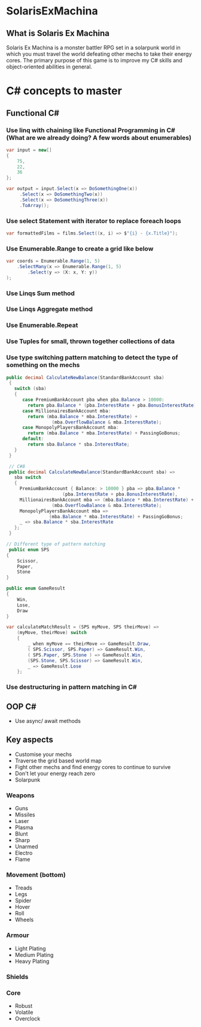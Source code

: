 # SolarisExMachina

## What is Solaris Ex Machina

Solaris Ex Machina is a monster battler RPG set in a solarpunk world in which you must travel the world defeating other mechs to take their energy cores. The primary purpose of this game is to improve my C# skills and object-oriented abilities in general.


# C# concepts to master 

## Functional C# 
### Use linq with chaining like Functional Programming in C# (What are we already doing? A few words about enumerables)

```C#
var input = new[]
{
	75,
	22,
	36
};

var output = input.Select(x => DoSomethingOne(x))
	 .Select(x => DoSomethingTwo(x))
	 .Select(x => DoSomethingThree(x))
	 .ToArray();
```

### Use select Statement with iterator to replace foreach loops
```C#
var formattedFilms = films.Select((x, i) => $"{i} - {x.Title}");
```

### Use Enumerable.Range to create a grid like below
```C#
var coords = Enumerable.Range(1, 5)
	.SelectMany(x => Enumerable.Range(1, 5)
		.Select(y => (X: x, Y: y))
);
```

### Use Linqs Sum method 

### Use Linqs Aggregate method

### Use Enumerable.Repeat

### Use Tuples for small, thrown together collections of data

### Use type switching pattern matching to detect the type of something on the mechs

```C#
public decimal CalculateNewBalance(StandardBankAccount sba)
 {
   switch (sba)
   {
      case PremiumBankAccount pba when pba.Balance > 10000:
        return pba.Balance * (pba.InterestRate + pba.BonusInterestRate);
      case MillionairesBankAccount mba:
        return (mba.Balance * mba.InterestRate) +
                 (mba.OverflowBalance & mba.InterestRate);
      case MonopolyPlayersBankAccount mba:
        return (mba.Balance * mba.InterestRate) + PassingGoBonus;
      default:
        return sba.Balance * sba.InterestRate;
   }
 }

 // C#8
 public decimal CalculateNewBalance(StandardBankAccount sba) =>
   sba switch
   {
     PremiumBankAccount { Balance: > 10000 } pba => pba.Balance *
                     (pba.InterestRate + pba.BonusInterestRate),
     MillionairesBankAccount mba => (mba.Balance * mba.InterestRate) +
                 (mba.OverflowBalance & mba.InterestRate);
     MonopolyPlayersBankAccount mba =>
                (mba.Balance * mba.InterestRate) + PassingGoBonus;
     _ => sba.Balance * sba.InterestRate
   };
 }

// Different type of pattern matching
 public enum SPS
{
	Scissor,
	Paper,
	Stone
}

public enum GameResult
{
	Win,
	Lose,
	Draw
}

var calculateMatchResult = (SPS myMove, SPS theirMove) =>
	(myMove, theirMove) switch
	{
		_ when myMove == theirMove => GameResult.Draw,
		( SPS.Scissor, SPS.Paper) => GameResult.Win,
		( SPS.Paper, SPS.Stone ) => GameResult.Win,
		(SPS.Stone, SPS.Scissor) => GameResult.Win,
		_ => GameResult.Lose
	};
```

### Use destructuring in pattern matching in C#


## OOP C#
- Use async/ await methods




















## Key aspects
- Customise your mechs
- Traverse the grid based world map
- Fight other mechs and find energy cores to continue to survive
- Don't let your energy reach zero
- Solarpunk

### Weapons

- Guns
- Missiles
- Laser
- Plasma
- Blunt
- Sharp
- Unarmed
- Electro
- Flame

### Movement (bottom)

- Treads
- Legs
- Spider
- Hover
- Roll
- Wheels


### Armour

- Light Plating
- Medium Plating
- Heavy Plating


### Shields


### Core

- Robust
- Volatile
- Overclock

